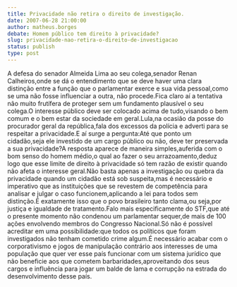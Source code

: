 ```yaml
---
title: Privacidade não retira o direito de investigação.
date: 2007-06-28 21:00:00
author: matheus.borges
debate: Homem público tem direito à privacidade?
slug: privacidade-nao-retira-o-direito-de-investigacao
status: publish 
type: post
---
```


A defesa do senador Almeida Lima ao seu colega,senador Renan Calheiros,onde se dá o entendimento que se deve haver uma clara distinção entre a função que o parlamentar exerce e sua vida pessoal,como se uma não fosse influenciar a outra, não procede.Fica claro aí a tentativa não muito frutífera de proteger sem um fundamento plausível o seu colega.O interesse público deve ser colocado acima de tudo,visando o bem comum e o bem estar da sociedade em geral.Lula,na ocasião da posse do procurador geral da república,fala dos excessos da polícia e adverti para se respeitar a privacidade.E aí surge a pergunta:Até que ponto um cidadão,seja ele investido de um cargo público ou não, deve ter preservada a sua privacidade?A resposta aparece de maneira simples,auferida com o bom senso do homem médio,o qual ao fazer o seu arrazoamento,deduz logo que esse limite de direito à privacidade só tem razão de existir quando não afeta o interesse geral.Não basta apenas a investigação ou quebra da privacidade quando um cidadão está sob suspeita,mas é necessário e imperativo que as instituições que se revestem de competência para analisar e julgar o caso funcionem,aplicando a lei para todos sem distinção.É exatamente isso que o povo brasileiro tanto clama,ou seja,por justiça e igualdade de tratamento.Falo mais especificamente do STF,que até o presente momento não condenou um parlamentar sequer,de mais de 100 ações envolvendo membros do Congresso Nacional.Só não é possível acreditar em uma possibilidade:que todos os políticos que foram investigados não tenham cometido crime algum.É necessário acabar com o corporativismo e jogos de manipulação contrário aos interesses de uma população que quer ver esse país funcionar com um sistema jurídico que não beneficie aos que cometem barbaridades,aproveitando dos seus cargos e influência para jogar um balde de lama e corrupção na estrada do desenvolvimento desse país.
